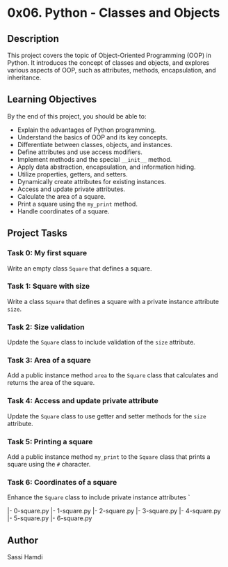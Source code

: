 # 0x06. Python - Classes and Objects

## Description
This project covers the topic of Object-Oriented Programming (OOP) in Python. It introduces the concept of classes and objects, and explores various aspects of OOP, such as attributes, methods, encapsulation, and inheritance.

## Learning Objectives
By the end of this project, you should be able to:
- Explain the advantages of Python programming.
- Understand the basics of OOP and its key concepts.
- Differentiate between classes, objects, and instances.
- Define attributes and use access modifiers.
- Implement methods and the special `__init__` method.
- Apply data abstraction, encapsulation, and information hiding.
- Utilize properties, getters, and setters.
- Dynamically create attributes for existing instances.
- Access and update private attributes.
- Calculate the area of a square.
- Print a square using the `my_print` method.
- Handle coordinates of a square.

## Project Tasks
### Task 0: My first square
Write an empty class `Square` that defines a square.

### Task 1: Square with size
Write a class `Square` that defines a square with a private instance attribute `size`.

### Task 2: Size validation
Update the `Square` class to include validation of the `size` attribute.

### Task 3: Area of a square
Add a public instance method `area` to the `Square` class that calculates and returns the area of the square.

### Task 4: Access and update private attribute
Update the `Square` class to use getter and setter methods for the `size` attribute.

### Task 5: Printing a square
Add a public instance method `my_print` to the `Square` class that prints a square using the `#` character.

### Task 6: Coordinates of a square
Enhance the `Square` class to include private instance attributes `

|- 0-square.py
|- 1-square.py
|- 2-square.py
|- 3-square.py
|- 4-square.py
|- 5-square.py
|- 6-square.py


## Author
Sassi Hamdi
